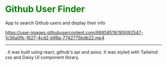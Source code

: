<h1 style="color: green">Github User Finder</h1>

App to search Github users and display their info

https://user-images.githubusercontent.com/88858519/165092547-1c56a0fb-1627-4cd2-b98a-7742775bdb22.mp4




---

. It was built using react, github's api and axios. It was styled with Tailwind css and Daisy UI component library.
